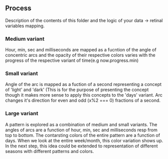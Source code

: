 ## Process

Description of the contents of this folder and the logic of your data → retinal variables mapping.
### Medium variant
Hour, min, sec and milliseconds are mapped as a fucntion of the angle of concentric arcs and the opacity of their respective colors varies with the progress of the respective variant of time(e.g now.progress.min)

### Small variant
Angle of the arc is mapped as a fuction of a second representing a concept of 'light' and 'dark' (This is for the purpose of presenting the concept though it makes more sense to apply this concepts to the 'days' variant. Arc changes it's direction for even and odd (x%2 === 0) fractions of a second.

### Large variant
A pattern is explored as a combination of medium and small variants. The angles of arcs are a function of hour, min, sec and milliseconds resp from top to bottom. The contarsting colors of the entire pattern are a function of days. When we look at the entire week/month, this color variation shows up. In the next step, this idea could be extended to representation of different seasons with different patterns and colors.
